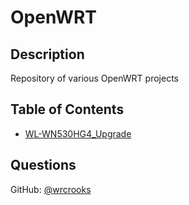 # OpenWRT

## Description
Repository of various OpenWRT projects

## Table of Contents
* [WL-WN530HG4_Upgrade](https://github.com/wrcrooks/OpenWRT/tree/main/WL-WN530HG4_Upgrade)

## Questions

GitHub: [@wrcrooks](https://www.github.com/wrcrooks)